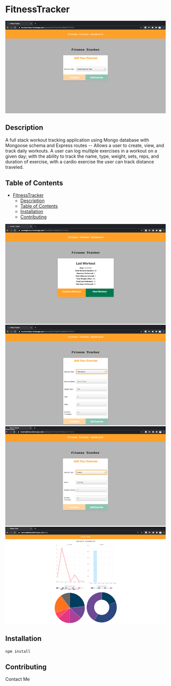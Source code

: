 # FitnessTracker

![HomePage](FitnessTracker.png)

## Description
A full stack workout tracking application using Mongo database with Mongoose schema and Express routes -- Allows a user to create, view, and track daily workouts. A user can log multiple exercises in a workout on a given day; with the ability to track the name, type, weight, sets, reps, and duration of exercise, with a cardio exercise the user can track distance traveled.

## Table of Contents

- [FitnessTracker](#fitnesstracker)
  - [Description](#description)
  - [Table of Contents](#table-of-contents)
  - [Installation](#installation)
  - [Contributing](#contributing)

![Dashboard](FitnessTrackerDashboard.png)
![ResistanceExercise](ResistanceExercise.png)
![CardioExercise](CardioExercise.png)
![FitnessGraphs](FitnessTrackerGraphs.png)


## Installation
``` npm install ```

## Contributing
Contact Me
